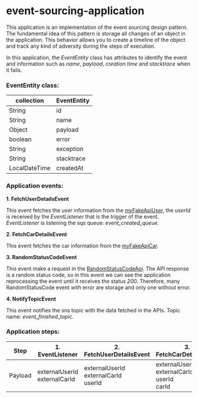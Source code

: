 # event-sourcing-application

This application is an implementation of the event sourcing design pattern. The fundamental idea of this pattern is storage all changes of an object in the application. This behavior allows you to create a timeline of the object and track any kind of adversity during the steps of execution.

In this application, the _EventEntity_ class has attributes to identify the event and information such as _name_, _payload_, _creation time_ and _stacktrace_ when it fails.


### EventEntity class:

| **collection** | **EventEntity** |
|----------------|-----------------|
| String         | id              |
| String         | name            |
| Object         | payload         |
| boolean        | error           |
| String         | exception       |
| String         | stacktrace      |
| LocalDateTime  | createdAt       |


### Application events:

**1. FetchUserDetailsEvent**

This event fetches the user information from the [myFakeApiUser](https://myfakeapi.com/api/users), the _userId_ is received by the _EventListener_ that is the trigger of the event. _EventListener_ is listening the sqs queue: _event_created_queue_.

**2. FetchCarDetailsEvent**

This event fetches the car information from the [myFakeApiCar](https://myfakeapi.com/api/cars).

**3. RandomStatusCodeEvent**

This event make a request in the [RandomStatusCodeApi](https://random-status-code.herokuapp.com). The API response is a random status code, so in this event we can see the application reprocessing the event until it receives the status _200_. Therefore, many RandomStatusCode event with error are storage and only one without error.

**4. NotifyTopicEvent**

This event notifies the sns topic with the data fetched in the APIs. Topic name: _event_finished_topic._

### Application steps:

| Step    | 1. EventListener                 | 2. FetchUserDetailsEvent                    | 3. FetchCarDetailsEvent                               | 4. RandomStatusCodeEvent                        | 5. NotifyTopicEvent |
|---------|----------------------------------|---------------------------------------------|-------------------------------------------------------|-------------------------------------------------|---------------------|
| Payload | externalUserId<br/>externalCarId | externalUserId<br/>externalCarId<br/>userId | externalUserId<br/>externalCarId<br/>userId<br/>carId | UserDetailsDto<br/>CarDetailsDto<br/>statusCode | Message             |


